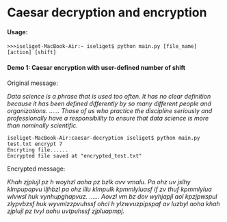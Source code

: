 # Caesar decryption and encryption

#### Usage:
```
>>>iseliget-MacBook-Air:~ iseliget$ python main.py [file_name] [action] [shift]
```

#### Demo 1: Caesar encryption with user-defined number of shift

Original message:

_Data science is a phrase that is used too often. It has no clear definition because it has been defined differently by so many different people and organizations.
......
Those of us who practice the discipline seriously and professionally have a responsibility to ensure that data science is more than nominally scientific._

```
iseliget-MacBook-Air:caesar-decryption iseliget$ python main.py test.txt encrypt 7
Encryting file......
Encrypted file saved at "encrypted_test.txt"
```

Encrypted message:

_Khah zjplujl pz h woyhzl aoha pz bzlk avv vmalu. Pa ohz uv jslhy klmpupapvu iljhbzl pa ohz illu klmpulk kpmmlyluasf if zv thuf kpmmlylua wlvwsl huk vynhupghapvuz. 
......
Aovzl vm bz dov wyhjapjl aol kpzjpwspul zlypvbzsf huk wyvmlzzpvuhssf ohcl h ylzwvuzpipspaf av luzbyl aoha khah zjplujl pz tvyl aohu uvtpuhssf zjpluapmpj._
